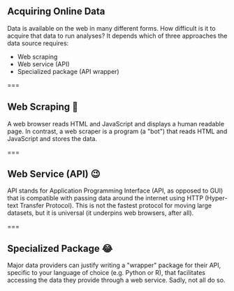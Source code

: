 ---
---

## Acquiring Online Data

Data is available on the web in many different forms. How difficult is it to 
acquire that data to run analyses? It depends which of three approaches
the data source requires:

- Web scraping
- Web service (API)
- Specialized package (API wrapper)

===

## Web Scraping 🙁

A web browser reads HTML and JavaScript and displays a human readable page. In
contrast, a web scraper is a program (a "bot") that reads HTML and JavaScript 
and stores the data.

===

## Web Service (API) 😉

API stands for Application Programming Interface (API, as opposed to GUI) that is compatible
with passing data around the internet using HTTP (Hyper-text Transfer Protocol).
This is not the fastest protocol for moving large datasets, but it is universal
(it underpins web browsers, after all).

===

## Specialized Package 😂

Major data providers can justify writing a "wrapper" package for their API, 
specific to your language of choice (e.g. Python or R), that facilitates accessing the
data they provide through a web service. Sadly, not all do so.
